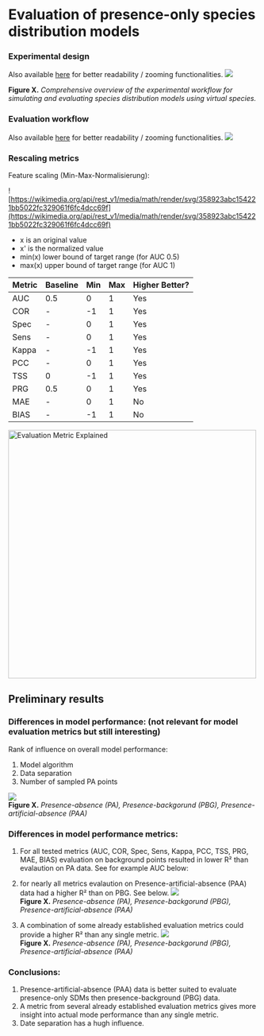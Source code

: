 # Evaluation of presence-only species distribution models


### Experimental design
Also available [here](https://www.canva.com/design/DAGsG1V1Q9A/5xo4VLJaQVJNJ0qLQ3rU7g/edit?utm_content=DAGsG1V1Q9A&utm_campaign=designshare&utm_medium=link2&utm_source=sharebutton) for better readability / zooming functionalities.
![](images/workflow_simplified.png)


**Figure X.** *Comprehensive overview of the experimental workflow for simulating and evaluating species distribution models using virtual species.*

### Evaluation workflow
Also available [here](https://www.canva.com/design/DAGvwVhqnH0/g95a-xScVbVwnCuuYYuTTA/edit?utm_content=DAGvwVhqnH0&utm_campaign=designshare&utm_medium=link2&utm_source=sharebutton) for better readability / zooming functionalities.
![](images/evaluation_workflow.png)


### Rescaling metrics
Feature scaling (Min-Max-Normalisierung):

![https://wikimedia.org/api/rest_v1/media/math/render/svg/358923abc154221bb5022fc329061f6fc4dcc69f](https://wikimedia.org/api/rest_v1/media/math/render/svg/358923abc154221bb5022fc329061f6fc4dcc69f)

- x is an original value
- x' is the normalized value
- min(x) lower bound of target range (for AUC 0.5)
- max(x) upper bound of target range (for AUC 1)

| Metric | Baseline | Min   | Max  | Higher Better? |
|--------|----------|-------|------|----------------|
| AUC    | 0.5      | 0     | 1    | Yes            |
| COR    | -        | -1    | 1    | Yes            |
| Spec   | -        | 0     | 1    | Yes            |
| Sens   | -        | 0     | 1    | Yes            |
| Kappa  | -        | -1    | 1    | Yes            |
| PCC    | -        | 0     | 1    | Yes            |
| TSS    | 0        | -1    | 1    | Yes            |
| PRG    | 0.5      | 0     | 1    | Yes            |
| MAE    | -        | 0     | 1    | No             |
| BIAS   | -        | -1    | 1    | No             |


<img src="images/evaluation_metric_explained.png" alt="Evaluation Metric Explained" width="500">



## Preliminary results

### Differences in model performance: (not relevant for model evaluation metrics but still interesting)
Rank of influence on overall model performance:
1. Model algorithm
2. Data separation
3. Number of sampled PA points

![](images/modelPerformance/trueCor_byModelSizePoints.png)   
**Figure X.** *Presence-absence (PA), Presence-backgorund (PBG), Presence-artificial-absence (PAA)*


### Differences in model performance **metrics**:

1. For all tested metrics (AUC, COR, Spec, Sens, Kappa, PCC, TSS, PRG, MAE, BIAS) evaluation on background points resulted in lower R² than evalaution on PA data. See for example AUC below:

1. for nearly all metrics evalaution on Presence-artificial-absence (PAA) data had a higher R² than on PBG. See below.
     ![](images/resultPlots/AUC_byMethod.png)   
     **Figure X.** *Presence-absence (PA), Presence-backgorund (PBG), Presence-artificial-absence (PAA)*
1. A combination of some already established evaluation metrics could provide a higher R² than any single metric.
![](images/resultPlots/metric_byMethod.png)   
**Figure X.** *Presence-absence (PA), Presence-backgorund (PBG), Presence-artificial-absence (PAA)*

### Conclusions:

1. Presence-artificial-absence (PAA) data is better suited to evaluate presence-only SDMs then presence-background (PBG) data.
2. A metric from several already established evaluation metrics gives more insight into actual mode performance than any single metric.
3. Date separation has a hugh influence.
















<!--
# DEPRECATED

some further thoughts on this [here](https://docs.google.com/document/d/1w_g_zHOl-no0fK0e-9W92zZXBLmHuiEP_RfSP0wT39E/edit?usp=sharing). 

**Hypothesis 1:**
 The choice of test dataset significantly alters both spatial predictions and performance metrics of species distribution models.

**Hypothesis 2:**
 Commonly used performance metrics do not exhibit a strong correlation with the actual predictive accuracy or ecological relevance of species distribution models.

**Hypothesis 3:**
 Presence-background datasets lead to biased or unreliable evaluation metrics in species distribution modeling.

**Hypothesis 4:**
 A composite evaluation approach that integrates multiple existing metrics provides a more accurate estimate of overall model quality than individual metrics alone.

**Hypothesis 5:**
 Artificial absence sampling from presence-only data improves the reliability of performance metrics compared to standard background sampling methods.







**Phase 1: Species Simulation** involves selecting environmental predictor variables from a predefined bioclimatic set and generating virtual species distributions using the methodology of Grimm et al. (2020). This includes converting continuous habitat suitability predictions into binary presence–absence rasters. A total of 10 virtual species (VS01–VS10) were simulated as distinct ecological niches.

**Phase 2: Sampling** entails sampling presence–absence points at six different effort levels (40, 80, 120, 160, 200, and 400 points). For each virtual species and sampling level, presence and absence points are drawn from the presence–absence raster layer, simulating realistic ecological sampling.

**Phase 3: Preprocessing** consists of separating the sampled presence–absence points into training and test datasets using five different spatial partitioning strategies: random, KNNDM, blockCV1, blockCV2, and clustering. One of the six folds (fold 6) is designated as the test set, and folds 1–5 are used for model training. This phase also distinguishes between presence-only and presence–absence data use cases, affecting the model input structure.

**Phase 4: Model Training** includes fitting five commonly used SDM algorithms: Boosted Regression Trees (BRT), Random Forest (RF), Generalized Additive Models (GAM), Lasso regression, and Maxent. Background points (n = 10,000) are sampled randomly for presence-only models and incorporated with the environmental variables. Each model is trained with the environmental predictors and then evaluated using withheld test data to assess predictive performance.

The **Visualization** column (left) provides examples of key raster and spatial data products generated during the workflow, including environmental variables, habitat suitability layers, sampled training/testing points, and final species distribution predictions.

The **Experiments** column (right) quantifies the factorial design across all tested parameters: 10 virtual species × 6 sample sizes × 5 data partitioning strategies × 5 model algorithms × 5 replicates, resulting in a total of **45,000 independent model runs**. Each modeling run represents a unique combination of ecological realism, sampling design, spatial structure, and algorithmic choice. This full factorial experimental design allows for systematic assessment of the effects of each factor and their interactions on SDM performance and stability.

Arrows and dashed boxes indicate the logical flow of information and parameter control across workflow phases. The design aims to mimic real-world species distribution modeling pipelines while allowing controlled manipulation of ecological, statistical, and computational assumptions.




### Evaluation of the experiments

### Methods
The models are calculated on 10 virtual species. Virtual species from [Grimmet et al. 2021](https://doi.org/10.1016/j.ecolmodel.2020.109194).
![](https://ars.els-cdn.com/content/image/1-s2.0-S0304380020302659-gr1.jpg)

## Deprecated: 

deprecated:
In this study we show:
1. that the exact same map of species distribution can mirror “unusable” or “near perfect” performance metrics based on the decision the modeler makes.
2. that a metric calculated on several already established performance metrics can provide a more robust estimate of model performance.
3. that this metric can be calculated on presence-only data by sampling artificial absence data.

### Preliminary results
All metrics are campared against a pearson correlation (y-axis) between the map/raster of the modeled prediction and the suitability raster calculated with `terra::layerCOR()`.
 
Image on the left: Shows AUC calculate on Presence-Absence data.

Image in the middle: Shows AUC calculated on Presence-Only and background data. This is the combination that is probably most often used in reality. 

Image on the right: Shows a metric (not the AUC!) calculated from severals performance metrics to average out the uncertainities of single metrics. Presnece-Only data are used togehter with artificial absence data.
![](images/summary2.png)

-->
